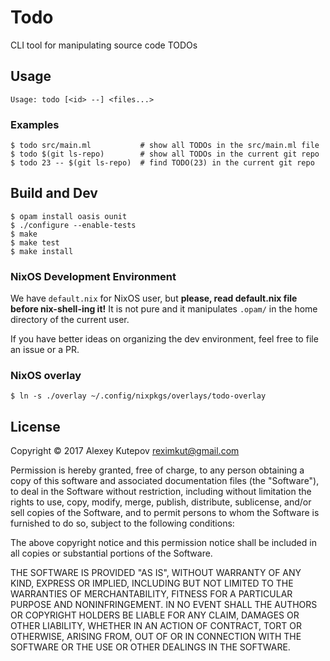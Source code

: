 # Todo

CLI tool for manipulating source code TODOs

## Usage ##

```
Usage: todo [<id> --] <files...>
```

### Examples

```console
$ todo src/main.ml           # show all TODOs in the src/main.ml file
$ todo $(git ls-repo)        # show all TODOs in the current git repo
$ todo 23 -- $(git ls-repo)  # find TODO(23) in the current git repo
```

## Build and Dev ##

```console
$ opam install oasis ounit
$ ./configure --enable-tests
$ make
$ make test
$ make install
```

### NixOS Development Environment ###

We have `default.nix` for NixOS user, but **please, read default.nix
file before nix-shell-ing it!** It is not pure and it manipulates
`.opam/` in the home directory of the current user.

If you have better ideas on organizing the dev environment, feel free
to file an issue or a PR.

### NixOS overlay ###

```console
$ ln -s ./overlay ~/.config/nixpkgs/overlays/todo-overlay
```

## License ##

Copyright © 2017 Alexey Kutepov <reximkut@gmail.com>

Permission is hereby granted, free of charge, to any person obtaining
a copy of this software and associated documentation files (the
"Software"), to deal in the Software without restriction, including
without limitation the rights to use, copy, modify, merge, publish,
distribute, sublicense, and/or sell copies of the Software, and to
permit persons to whom the Software is furnished to do so, subject to
the following conditions:

The above copyright notice and this permission notice shall be
included in all copies or substantial portions of the Software.

THE SOFTWARE IS PROVIDED "AS IS", WITHOUT WARRANTY OF ANY KIND,
EXPRESS OR IMPLIED, INCLUDING BUT NOT LIMITED TO THE WARRANTIES OF
MERCHANTABILITY, FITNESS FOR A PARTICULAR PURPOSE AND
NONINFRINGEMENT. IN NO EVENT SHALL THE AUTHORS OR COPYRIGHT HOLDERS BE
LIABLE FOR ANY CLAIM, DAMAGES OR OTHER LIABILITY, WHETHER IN AN ACTION
OF CONTRACT, TORT OR OTHERWISE, ARISING FROM, OUT OF OR IN CONNECTION
WITH THE SOFTWARE OR THE USE OR OTHER DEALINGS IN THE SOFTWARE.
